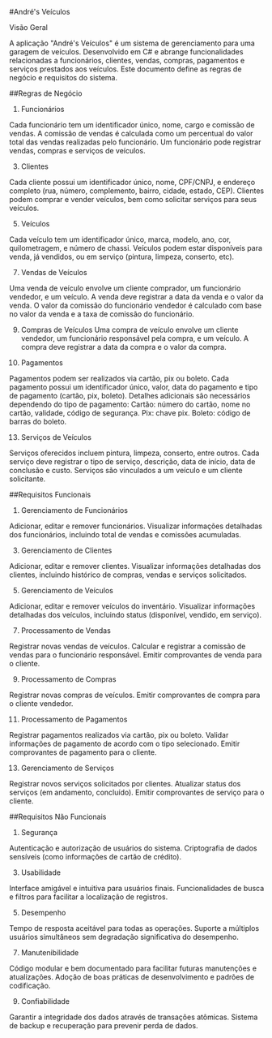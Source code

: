 #André's Veículos

Visão Geral

A aplicação "André's Veículos" é um sistema de gerenciamento para uma garagem de veículos. Desenvolvido em C# e abrange funcionalidades relacionadas a funcionários, clientes, vendas, compras, pagamentos e serviços prestados aos veículos.
Este documento define as regras de negócio e requisitos do sistema.

##Regras de Negócio

1. Funcionários

Cada funcionário tem um identificador único, nome, cargo e comissão de vendas.
A comissão de vendas é calculada como um percentual do valor total das vendas realizadas pelo funcionário.
Um funcionário pode registrar vendas, compras e serviços de veículos.

3. Clientes
   
Cada cliente possui um identificador único, nome, CPF/CNPJ, e endereço completo (rua, número, complemento, bairro, cidade, estado, CEP).
Clientes podem comprar e vender veículos, bem como solicitar serviços para seus veículos.

5. Veículos

Cada veículo tem um identificador único, marca, modelo, ano, cor, quilometragem, e número de chassi.
Veículos podem estar disponíveis para venda, já vendidos, ou em serviço (pintura, limpeza, conserto, etc).

7. Vendas de Veículos
   
Uma venda de veículo envolve um cliente comprador, um funcionário vendedor, e um veículo.
A venda deve registrar a data da venda e o valor da venda.
O valor da comissão do funcionário vendedor é calculado com base no valor da venda e a taxa de comissão do funcionário.

9. Compras de Veículos
Uma compra de veículo envolve um cliente vendedor, um funcionário responsável pela compra, e um veículo.
A compra deve registrar a data da compra e o valor da compra.

11. Pagamentos
    
Pagamentos podem ser realizados via cartão, pix ou boleto.
Cada pagamento possui um identificador único, valor, data do pagamento e tipo de pagamento (cartão, pix, boleto).
Detalhes adicionais são necessários dependendo do tipo de pagamento:
Cartão: número do cartão, nome no cartão, validade, código de segurança.
Pix: chave pix.
Boleto: código de barras do boleto.

13. Serviços de Veículos
    
Serviços oferecidos incluem pintura, limpeza, conserto, entre outros.
Cada serviço deve registrar o tipo de serviço, descrição, data de início, data de conclusão e custo.
Serviços são vinculados a um veículo e um cliente solicitante.

##Requisitos Funcionais

1. Gerenciamento de Funcionários
   
Adicionar, editar e remover funcionários.
Visualizar informações detalhadas dos funcionários, incluindo total de vendas e comissões acumuladas.

3. Gerenciamento de Clientes
   
Adicionar, editar e remover clientes.
Visualizar informações detalhadas dos clientes, incluindo histórico de compras, vendas e serviços solicitados.

5. Gerenciamento de Veículos
   
Adicionar, editar e remover veículos do inventário.
Visualizar informações detalhadas dos veículos, incluindo status (disponível, vendido, em serviço).

7. Processamento de Vendas
   
Registrar novas vendas de veículos.
Calcular e registrar a comissão de vendas para o funcionário responsável.
Emitir comprovantes de venda para o cliente.

9. Processamento de Compras
    
Registrar novas compras de veículos.
Emitir comprovantes de compra para o cliente vendedor.

11. Processamento de Pagamentos
    
Registrar pagamentos realizados via cartão, pix ou boleto.
Validar informações de pagamento de acordo com o tipo selecionado.
Emitir comprovantes de pagamento para o cliente.

13. Gerenciamento de Serviços
    
Registrar novos serviços solicitados por clientes.
Atualizar status dos serviços (em andamento, concluído).
Emitir comprovantes de serviço para o cliente.

##Requisitos Não Funcionais

1. Segurança
   
Autenticação e autorização de usuários do sistema.
Criptografia de dados sensíveis (como informações de cartão de crédito).

3. Usabilidade
   
Interface amigável e intuitiva para usuários finais.
Funcionalidades de busca e filtros para facilitar a localização de registros.

5. Desempenho
   
Tempo de resposta aceitável para todas as operações.
Suporte a múltiplos usuários simultâneos sem degradação significativa do desempenho.

7. Manutenibilidade
   
Código modular e bem documentado para facilitar futuras manutenções e atualizações.
Adoção de boas práticas de desenvolvimento e padrões de codificação.

9. Confiabilidade
    
Garantir a integridade dos dados através de transações atômicas.
Sistema de backup e recuperação para prevenir perda de dados.
